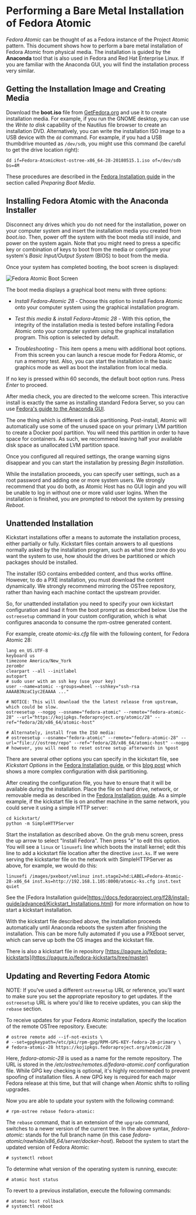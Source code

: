 Performing a Bare Metal Installation of Fedora Atomic
=====================================================
*Fedora Atomic* can be thought of as a Fedora instance of the Project Atomic pattern. This document shows how to perform a bare metal installation of Fedora Atomic from physical media. The installation is guided by the **Anaconda** tool that is also used in Fedora and Red Hat Enterprise Linux. If you are familiar with the Anaconda GUI, you will find the installation process very similar.

## Getting the Installation Image and Creating Media

Download the **boot.iso** file from [GetFedora.org](https://getfedora.org/atomic/download/) and use it to create installation media. For example, if you run the GNOME desktop, you can use the *Write to disk* capability of the Nautilus file browser to create an installation DVD. Alternatively, you can write the installation ISO image to a USB device with the `dd` command. For example, if you had a USB thumbdrive mounted as `/dev/sdb`, you might use this command (be careful to get the drive location right):

```
dd if=Fedora-AtomicHost-ostree-x86_64-28-20180515.1.iso of=/dev/sdb bs=4M
```

These procedures are described in the [Fedora Installation guide](https://docs.fedoraproject.org/f28/install-guide/install/Preparing_for_Installation.html#sect-preparing-boot-media) in the section called *Preparing Boot Media*.

## Installing Fedora Atomic with the Anaconda Installer

Disconnect any drives which you do not need for the installation, power on your computer system and insert the installation media you created from *boot.iso*. Then, power off the system with the boot media still inside, and power on the system again. Note that you might need to press a specific key or combination of keys to boot from the media or configure your system's *Basic Input/Output System* (BIOS) to boot from the media.

Once your system has completed booting, the boot screen is displayed:

![Fedora Atomic Boot Screen](boot_screen1.png "Fedora Atomic Boot Screen")

The boot media displays a graphical boot menu with three options:

- *Install Fedora-Atomic 28* - Choose this option to install Fedora Atomic onto your computer system using the graphical installation program.

- *Test this media & install Fedora-Atomic 28* - With this option, the integrity of the installation media is tested before installing Fedora Atomic onto your computer system using the graphical installation program. This option is selected by default.

- *Troubleshooting* - This item opens a menu with additional boot options. From this screen you can launch a rescue mode for Fedora Atomic, or run a memory test. Also, you can start the installation in the basic graphics mode as well as boot the installation from local media.

If no key is pressed within 60 seconds, the default boot option runs. Press *Enter* to proceed.

After media check, you are directed to the welcome screen. This interactive install is exactly the same as installing standard Fedora Server, so you can use [Fedora's guide to the Anaconda GUI](https://docs.fedoraproject.org/f28/install-guide/install/Installing_Using_Anaconda.html#sect-installation-graphical-mode).

The one thing which is different is disk partitioning.  Post-install, Atomic will automatically use some of the unused space on your primary LVM partition to create a Docker pool partition. You will need this partition in order to have space for containers. As such, we recommend leaving half your available disk space as unallocated LVM partition space.

Once you configured all required settings, the orange warning signs disappear and you can start the installation by pressing *Begin Installation*.

While the installation proceeds, you can specify user settings, such as a root password and adding one or more system users. We strongly recommend that you do both, as Atomic Host has no GUI login and you will be unable to log in without one or more valid user logins. When the installation is finished, you are prompted to reboot the system by pressing *Reboot*.

## Unattended Installation

Kickstart installations offer a means to automate the installation process, either partially or fully. Kickstart files contain answers to all questions normally asked by the installation program, such as what time zone do you want the system to use, how should the drives be partitioned or which packages should be installed.

The installer ISO contains embedded content, and thus works offline. However, to do a PXE installation, you must download the content dynamically.  We strongly recommend mirroring the OSTree repository, rather than having each machine contact the upstream provider.

So, for unattended installation you need to specify your own kickstart configuration and load it from the boot prompt as described below. Use the `ostreesetup` command in your custom configuration, which is what configures anaconda to consume the rpm-ostree generated content.

For example, create *atomic-ks.cfg* file with the following content, for Fedora Atomic 28:

    lang en_US.UTF-8
    keyboard us
    timezone America/New_York
    zerombr
    clearpart --all --initlabel
    autopart
    # sudo user with an ssh key (use your key)
    user --name=atomic --groups=wheel --sshkey="ssh-rsa AAAAB3NzaC1yc2EAAAA ..."

    # NOTICE: This will download the the latest release from upstream, which could be slow.
    ostreesetup --nogpg --osname="fedora-atomic" --remote="fedora-atomic-28" --url="https://kojipkgs.fedoraproject.org/atomic/28" --ref="fedora/28/x86_64/atomic-host"

    # Alternately, install from the ISO media:
    # ostreesetup --osname="fedora-atomic" --remote="fedora-atomic-28" --url="file:///ostree/repo" --ref="fedora/28/x86_64/atomic-host" --nogpg
    # however, you will need to reset ostree setup afterwards in %post

There are several other options you can specify in the kickstart file, see *Kickstart Options* in the [Fedora Installation guide](https://docs.fedoraproject.org/f28/install-guide/advanced/Kickstart_Installations.html), or this [blog post](/blog/2017/07/fedora-atomic-26-kickstarts) which shows a more complex configuration with disk partitioning.

After creating the configuration file, you have to ensure that it will be available during the installation. Place the file on hard drive, network, or removable media as described in the [Fedora Installation guide](https://docs.fedoraproject.org/en-US/Fedora/24/html/Installation_Guide/chap-kickstart-installations.html). As a simple example, if the kickstart file is on another machine in the same network, you could serve it using a simple HTTP server:

```
cd kickstart/
python -m SimpleHTTPServer
```

Start the installation as described above. On the grub menu screen, press the up arrow to select "Install Fedora". Then press "e" to edit this option. You will see a `linux` or `linuxefi` line which boots the install kernel; edit this line to add a kickstart file location after the directive `inst.ks`. If we were serving the kickstarter file on the network with SimpleHTTPServer as above, for example, we would do this:

```
linuxefi /images/pxeboot/vmlinuz inst.stage2=hd:LABEL=Fedora-Atomic-28-x86_64 inst.ks=http://192.168.1.105:8000/atomic-ks.cfg inst.text quiet
```

See the [Fedora Installation guide]https://docs.fedoraproject.org/f28/install-guide/advanced/Kickstart_Installations.html) for more information on how to start a kickstart installation.

With the kickstart file described above, the installation proceeds automatically until Anaconda reboots the system after finishing the installation. This can be more fully automated if you use a PXEboot server, which can serve up both the OS images and the kickstart file.

There is also a kickstart file in repository [https://pagure.io/fedora-kickstarts](https://pagure.io/fedora-kickstarts/tree/master)


## Updating and Reverting Fedora Atomic

NOTE: If you've used a different `ostreesetup` URL or reference, you'll want to make sure you set the appropriate repository to get updates. If the `ostreesetup` URL is where you'd like to receive updates, you can skip the `rebase` section.

To receive updates for your Fedora Atomic installation, specify the location of the remote OSTree repository. Execute:

    # ostree remote add --if-not-exists \
    # --set=gpgkeypath=/etc/pki/rpm-gpg/RPM-GPG-KEY-fedora-28-primary \
    # fedora-atomic-28 https://kojipkgs.fedoraproject.org/atomic/28

Here, *fedora-atomic-28* is used as a name for the remote repository. The URL is stored in the */etc/ostree/remotes.d/fedora-atomic.conf* configuration file. While GPG key checking is optional, it's highly recommended to prevent spoofing of installation files. A new GPG key is required for each major Fedora release at this time, but that will change when Atomic shifts to rolling upgrades.

Now you are able to update your system with the following command:

    # rpm-ostree rebase fedora-atomic:

The `rebase` command, that is an extension of the `upgrade` command, switches to a newer version of the current tree. In the above syntax, *fedora-atomic:* stands for the full branch name (in this case *fedora-atomic/rawhide/x86_64/server/docker-host*). Reboot the system to start the updated version of Fedora Atomic:

    # systemctl reboot

To determine what version of the operating system is running, execute:

    # atomic host status

To revert to a previous installation, execute the following commands:

    # atomic host rollback
    # systemctl reboot

<!---
## Uninstalling Fedora Atomic

To remove Fedora Atomic from your computer, you must remove its boot loader information from your master boot record (MBR) and remove any partitions that contain the operating system. Please do not forget to back up any data you want to keep before proceeding.

The removal process varies depending on whether Fedora Atomic is the only operating system installed, or whether the computer is configured to dual-boot Fedora Atomic and another operating system. Fedora Installation guide describes both the [stand-alone](http://docs.fedoraproject.org/en-US/Fedora/20/html/Installation_Guide/ch-x86-uninstall.html#sn-x86-uninstall-single) and [dual-boot](http://docs.fedoraproject.org/en-US/Fedora/20/html/Installation_Guide/sn-x86-uninstall-dual.html) case for Fedora, and these instructions are applicable to Fedora Atomic too.

-->
